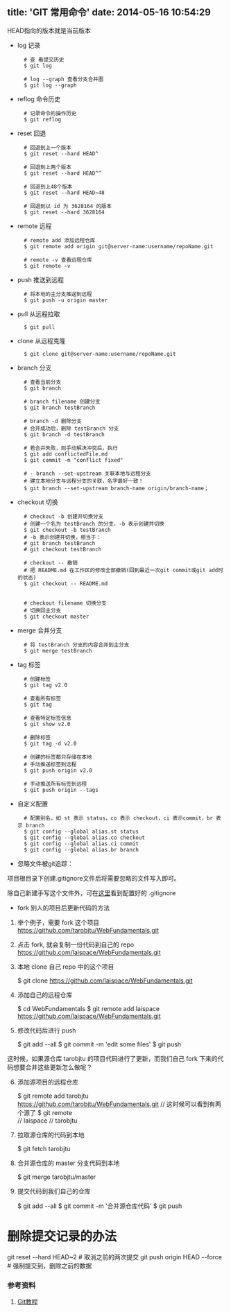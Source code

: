 title: 'GIT 常用命令'
date: 2014-05-16 10:54:29
---
HEAD指向的版本就是当前版本


- log 记录

        # 查 看提交历史
        $ git log
        
        # log --graph 查看分支合并图
        $ git log --graph
        
- reflog 命令历史

        # 记录命令的操作历史
        $ git reflog        
        
- reset 回退

        # 回退到上一个版本
        $ git reset --hard HEAD^
        
        # 回退到上两个版本
        $ git reset --hard HEAD^^
        
        # 回退到上48个版本
        $ git reset --hard HEAD~48

        # 回退到以 id 为 3628164 的版本
        $ git reset --hard 3628164  
        
- remote 远程

        # remote add 添加远程仓库             
        $ git remote add origin git@server-name:username/repoName.git

        # remote -v 查看远程仓库
        $ git remote -v 
        
- push 推送到远程
        
        # 将本地的主分支推送到远程
        $ git push -u origin master
        

- pull 从远程拉取
    
        $ git pull

- clone 从远程克隆

        $ git clone git@server-name:username/repoName.git
    
    
- branch 分支     

        # 查看当前分支
        $ git branch
        
        # branch filename 创建分支
        $ git branch testBranch
        
        # branch -d 删除分支        
        # 合并成功后，删除 testBranch 分支
        $ git branch -d testBranch 
        
        # 若合并失败，则手动解决冲突后，执行
        $ git add conflictedFile.md 
        $ git commit -m "conflict fixed"    
        
        # - branch --set-upstream 关联本地与远程分支
        # 建立本地分支与远程分支的关联，名字最好一致！
        $ git branch --set-upstream branch-name origin/branch-name； 
                
- checkout 切换

        # checkout -b 创建并切换分支
        # 创建一个名为 testBranch 的分支，-b 表示创建并切换
        $ git checkout -b testBranch
        # -b 表示创建并切换，相当于：
        # git branch testBranch
        # git checkout testBranch

        # checkout -- 撤销
        # 把 README.md 在工作区的修改全部撤销(回到最近一次git commit或git add时的状态)
        $ git checkout -- README.md 
        
                
        # checkout filename 切换分支        
        # 切换回主分支
        $ git checkout master
        
- merge 合并分支
        
        # 将 testBranch 分支的内容合并到主分支
        $ git merge testBranch

- tag 标签

        # 创建标签
        $ git tag v2.0

        # 查看所有标签
        $ git tag
        
        # 查看特定标签信息
        $ git show v2.0
        
        # 删除标签
        $ git tag -d v2.0
        
        # 创建的标签都只存储在本地
        # 手动推送标签到远程
        $ git push origin v2.0
        
        # 手动推送所有标签到远程
        $ git push origin --tags
        
- 自定义配置

        # 配置别名，如 st 表示 status，co 表示 checkout，ci 表示commit，br 表示 branch
        $ git config --global alias.st status   
        $ git config --global alias.co checkout
        $ git config --global alias.ci commit
        $ git config --global alias.br branch
    
        

- 忽略文件被git追踪：

项目根目录下创建.gitignore文件后将需要忽略的文件写入即可。

除自己新建手写这个文件外，可在[这里](https://github.com/github/gitignore)看到配置好的 .gitignore       



- fork 别人的项目后更新代码的方法

1. 举个例子，需要 fork 这个项目 https://github.com/tarobjtu/WebFundamentals.git

2. 点击 fork, 就会复制一份代码到自己的 repo https://github.com/laispace/WebFundamentals.git

3. 本地 clone 自己 repo 中的这个项目

    $ git clone https://github.com/laispace/WebFundamentals.git

4. 添加自己的远程仓库
    
    $ cd WebFundamentals
    $ git remote add laispace https://github.com/laispace/WebFundamentals.git

5. 修改代码后进行 push

    $ git add --all
    $ git commit -m 'edit some files'
    $ git push

这时候，如果源仓库 tarobjtu 的项目代码进行了更新，而我们自己 fork 下来的代码想要合并这些更新怎么做呢？

6. 添加源项目的远程仓库

    $ git remote add tarobjtu https://github.com/tarobjtu/WebFundamentals.git
    // 这时候可以看到有两个源了
    $ git remote  
    // laispace
    // tarobjtu

7. 拉取源仓库的代码到本地
    
    $ git fetch tarobjtu

8. 合并源仓库的 master 分支代码到本地

    $ git merge tarobjtu/master

9. 提交代码到我们自己的仓库

    $ git add --all
    $ git commit -m '合并源仓库代码'
    $ git push


# 删除提交记录的办法
git reset --hard HEAD~2 # 取消之前的两次提交
git push origin HEAD --force # 强制提交到，删除之前的数据

### 参考资料

1. [Git教程](http://www.liaoxuefeng.com/wiki/0013739516305929606dd18361248578c67b8067c8c017b000)                  
        
        
        
